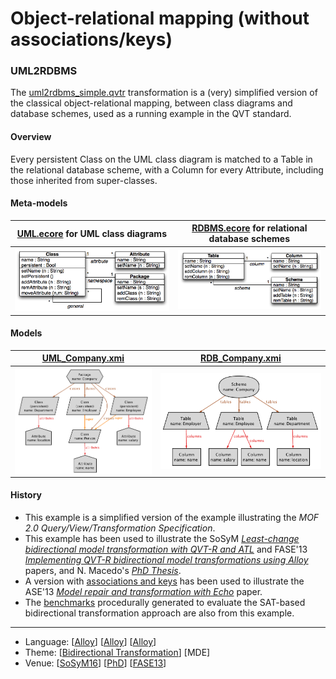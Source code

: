 # Object-relational mapping (without associations/keys) 

### UML2RDBMS
The [uml2rdbms_simple.qvtr](Resources/uml2rdbms_simple.qvtr) transformation is a (very) simplified version of the classical object-relational mapping, between class diagrams and database schemes, used as a running example in the QVT standard.

#### Overview
Every persistent Class on the UML class diagram is matched to a Table in the relational database scheme, with a Column for every Attribute, including those inherited from super-classes.

#### Meta-models
| [UML.ecore](Resources/UML.ecore) for UML class diagrams | [RDBMS.ecore](Resources/RDBMS.ecore) for relational database schemes |
| --- | --- |
| <img src="Resources/images/UML_metamodel.png" alt="UML metamodel" width="400px"> | <img src="Resources/images/RDB_metamodel.png" alt="RDBMS metamodel" width="350px"> |

#### Models
| [UML_Company.xmi](Resources/UML_Company.xmi) | [RDB_Company.xmi](Resources/RDB_Company.xmi) |
| --- | --- |
| <img src="Resources/images/UML_company.png" alt="UML company" width="350px" align="middle"/> | <img src="Resources/images/RDB_company.png" alt="RDB company" width="450px" align="middle"/> |

#### History
* This example is a simplified version of the example illustrating the *MOF 2.0 Query/View/Transformation Specification*. 
* This example has been used to illustrate the SoSyM *[Least-change bidirectional model transformation with QVT-R and ATL](http://nmacedo.github.io/pubs.html#sosym16)* and FASE'13 *[Implementing QVT-R bidirectional model transformations using Alloy](http://nmacedo.github.io/pubs.html#fase13)* papers, and N. Macedo's *[PhD Thesis](http://nmacedo.github.io/pubs.html#phd14)*.
* A version with [associations and keys](../CD2DBS_keys) has been used to illustrate the ASE'13 *[Model repair and transformation with Echo](http://nmacedo.github.io/pubs.html#ase13)* paper.
* The [benchmarks](Resources/Benchmarks) procedurally generated to evaluate the SAT-based bidirectional transformation approach are also from this example.

<!-- Warning: resource URIs -->

---

* Language: [[Alloy](https://github.com/nmacedo/MSV/wiki/By-Language#alloy)] [[Alloy](https://github.com/nmacedo/MSV/wiki/By-Language#ecore)] [[Alloy](https://github.com/nmacedo/MSV/wiki/By-Language#qvt)]
* Theme: [[Bidirectional Transformation](https://github.com/nmacedo/MSV/wiki/By-Theme#bidirectional-transformation)] [MDE]
* Venue: [[SoSyM16](http://nmacedo.github.io/pubs.html#sosym16)] [[PhD](http://nmacedo.github.io/pubs.html#phd14)] [[FASE13](http://nmacedo.github.io/pubs.html#fase13)]
